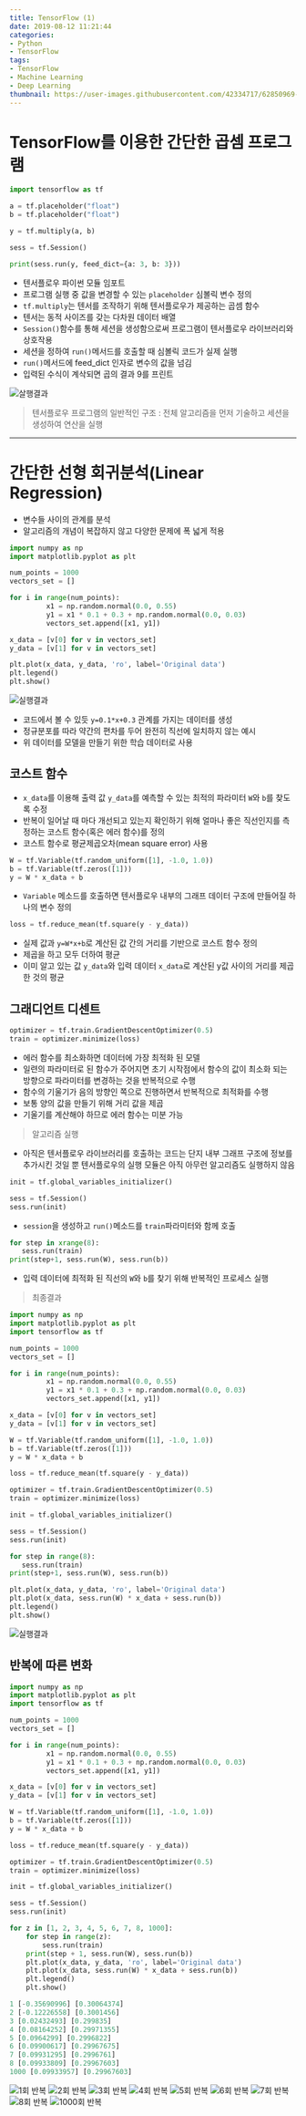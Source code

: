 ```yaml
---
title: TensorFlow (1)
date: 2019-08-12 11:21:44
categories:
- Python
- TensorFlow
tags:
- TensorFlow
- Machine Learning
- Deep Learning
thumbnail: https://user-images.githubusercontent.com/42334717/62850969-913f6e80-bd1f-11e9-9fbb-314d20e6b1a2.png
---
```

# TensorFlow를 이용한 간단한 곱셈 프로그램

~~~Python
import tensorflow as tf

a = tf.placeholder("float")
b = tf.placeholder("float")

y = tf.multiply(a, b)

sess = tf.Session()

print(sess.run(y, feed_dict={a: 3, b: 3}))
~~~
<!-- more -->

+ 텐서플로우 파이썬 모듈 임포트
+ 프로그램 실행 중 값을 변경할 수 있는 `placeholder` 심볼릭 변수 정의
+ `tf.multiply`는 텐서를 조작하기 위해 텐서플로우가 제공하는 곱셈 함수
+ 텐서는 동적 사이즈를 갖는 다차원 데이터 배열
+ `Session()`함수를 통해 세션을 생성함으로써 프로그램이 텐서플로우 라이브러리와 상호작용
+ 세션을 정하여 `run()`메서드를 호출할 때 심볼릭 코드가 실제 실행
+ `run()`메서드에 feed_dict 인자로 변수의 값을 넘김
+ 입력된 수식이 계삭되면 곱의 결과 9를 프린트

![살행결과](https://user-images.githubusercontent.com/42334717/62848344-32c1c280-bd16-11e9-9ec7-2cd2ae377074.png)

> 텐서플로우 프로그램의 일반적인 구조 : 전체 알고리즘을 먼저 기술하고 세션을 생성하여 연산을 실행
***
# 간단한 선형 회귀분석(Linear Regression)

+ 변수들 사이의 관계를 분석
+ 알고리즘의 개념이 복잡하지 않고 다양한 문제에 폭 넓게 적용

~~~Python
import numpy as np
import matplotlib.pyplot as plt

num_points = 1000
vectors_set = []

for i in range(num_points):
         x1 = np.random.normal(0.0, 0.55)
         y1 = x1 * 0.1 + 0.3 + np.random.normal(0.0, 0.03)
         vectors_set.append([x1, y1])

x_data = [v[0] for v in vectors_set]
y_data = [v[1] for v in vectors_set]

plt.plot(x_data, y_data, 'ro', label='Original data')
plt.legend()
plt.show()
~~~

![실행결과](https://user-images.githubusercontent.com/42334717/62849858-36584800-bd1c-11e9-9176-cbe4aa323eec.png)

+ 코드에서 볼 수 있듯 `y=0.1*x+0.3` 관계를 가지는 데이터를 생성
+ 정규분포를 따라 약간의 편차를 두어 완전히 직선에 일치하지 않는 예시
+ 위 데이터를 모델을 만들기 위한 학습 데이터로 사용

## 코스트 함수

+ `x_data`를 이용해 출력 값 `y_data`를 예측할 수 있는 최적의 파라미터 `W`와 `b`를 찾도록 수정
+ 반복이 일어날 때 마다 개선되고 있는지 확인하기 위해 얼마나 좋은 직선인지를 측정하는 코스트 함수(혹은 에러 함수)를 정의
+ 코스트 함수로 평균제곱오차(mean square error) 사용

~~~Python
W = tf.Variable(tf.random_uniform([1], -1.0, 1.0))
b = tf.Variable(tf.zeros([1]))
y = W * x_data + b
~~~

+ `Variable` 메소드를 호출하면 텐서플로우 내부의 그래프 데이터 구조에 만들어질 하나의 변수 정의

~~~Python
loss = tf.reduce_mean(tf.square(y - y_data))
~~~

+ 실제 값과 `y=W*x+b`로 계산된 값 간의 거리를 기반으로 코스트 함수 정의
+ 제곱을 하고 모두 더하여 평균
+ 이미 알고 있는 값 `y_data`와 입력 데이터 `x_data`로 계산된 y값 사이의 거리를 제곱한 것의 평균

## 그래디언트 디센트

~~~Python
optimizer = tf.train.GradientDescentOptimizer(0.5)
train = optimizer.minimize(loss)
~~~

+ 에러 함수를 최소화하면 데이터에 가장 최적화 된 모델
+ 일련의 파라미터로 된 함수가 주어지면 초기 시작점에서 함수의 값이 최소화 되는 방향으로 파라미터를 변경하는 것을 반복적으로 수행
+ 함수의 기울기가 음의 방향인 쪽으로 진행하면서 반복적으로 최적화를 수행
+ 보통 양의 값을 만들기 위해 거리 값을 제곱
+ 기울기를 계산해야 하므로 에러 함수는 미분 가능

> 알고리즘 실행

+ 아직은 텐서플로우 라이브러리를 호출하는 코드는 단지 내부 그래프 구조에 정보를 추가시킨 것일 뿐 텐서플로우의 실행 모듈은 아직 아무런 알고리즘도 실행하지 않음

~~~Python
init = tf.global_variables_initializer()

sess = tf.Session()
sess.run(init)
~~~

+ `session`을 생성하고 `run()`메소드를 `train`파라미터와 함께 호출

~~~Python
for step in xrange(8):
   sess.run(train)
print(step+1, sess.run(W), sess.run(b))
~~~

+ 입력 데이터에 최적화 된 직선의 `W`와 `b`를 찾기 위해 반복적인 프로세스 실행

> 최종결과

~~~Python
import numpy as np
import matplotlib.pyplot as plt
import tensorflow as tf

num_points = 1000
vectors_set = []

for i in range(num_points):
         x1 = np.random.normal(0.0, 0.55)
         y1 = x1 * 0.1 + 0.3 + np.random.normal(0.0, 0.03)
         vectors_set.append([x1, y1])

x_data = [v[0] for v in vectors_set]
y_data = [v[1] for v in vectors_set]

W = tf.Variable(tf.random_uniform([1], -1.0, 1.0))
b = tf.Variable(tf.zeros([1]))
y = W * x_data + b

loss = tf.reduce_mean(tf.square(y - y_data))

optimizer = tf.train.GradientDescentOptimizer(0.5)
train = optimizer.minimize(loss)

init = tf.global_variables_initializer()

sess = tf.Session()
sess.run(init)

for step in range(8):
   sess.run(train)
print(step+1, sess.run(W), sess.run(b))

plt.plot(x_data, y_data, 'ro', label='Original data')
plt.plot(x_data, sess.run(W) * x_data + sess.run(b))
plt.legend()
plt.show()
~~~

![실행결과](https://user-images.githubusercontent.com/42334717/62850969-913f6e80-bd1f-11e9-9fbb-314d20e6b1a2.png)

## 반복에 따른 변화

~~~Python
import numpy as np
import matplotlib.pyplot as plt
import tensorflow as tf

num_points = 1000
vectors_set = []

for i in range(num_points):
         x1 = np.random.normal(0.0, 0.55)
         y1 = x1 * 0.1 + 0.3 + np.random.normal(0.0, 0.03)
         vectors_set.append([x1, y1])

x_data = [v[0] for v in vectors_set]
y_data = [v[1] for v in vectors_set]

W = tf.Variable(tf.random_uniform([1], -1.0, 1.0))
b = tf.Variable(tf.zeros([1]))
y = W * x_data + b

loss = tf.reduce_mean(tf.square(y - y_data))

optimizer = tf.train.GradientDescentOptimizer(0.5)
train = optimizer.minimize(loss)

init = tf.global_variables_initializer()

sess = tf.Session()
sess.run(init)

for z in [1, 2, 3, 4, 5, 6, 7, 8, 1000]:
    for step in range(z):
        sess.run(train)
    print(step + 1, sess.run(W), sess.run(b))
    plt.plot(x_data, y_data, 'ro', label='Original data')
    plt.plot(x_data, sess.run(W) * x_data + sess.run(b))
    plt.legend()
    plt.show()
~~~

~~~Python
1 [-0.35690996] [0.30064374]
2 [-0.12226558] [0.3001456]
3 [0.02432493] [0.299835]
4 [0.08164252] [0.29971355]
5 [0.0964299] [0.2996822]
6 [0.09900617] [0.29967675]
7 [0.09931295] [0.2996761]
8 [0.09933809] [0.29967603]
1000 [0.09933957] [0.29967603]
~~~

![1회 반복](https://user-images.githubusercontent.com/42334717/62851910-bb466000-bd22-11e9-86ea-1cee6bf850b5.png)
![2회 반복](https://user-images.githubusercontent.com/42334717/62851915-bda8ba00-bd22-11e9-861e-239d5f3a40e9.png)
![3회 반복](https://user-images.githubusercontent.com/42334717/62851930-c8fbe580-bd22-11e9-9d16-e36cef50e0ff.png)
![4회 반복](https://user-images.githubusercontent.com/42334717/62851932-cb5e3f80-bd22-11e9-981d-009fc20fbae2.png)
![5회 반복](https://user-images.githubusercontent.com/42334717/62851935-cdc09980-bd22-11e9-9849-08ce38e970f6.png)
![6회 반복](https://user-images.githubusercontent.com/42334717/62851937-cf8a5d00-bd22-11e9-882a-6b1bcfb8be1b.png)
![7회 반복](https://user-images.githubusercontent.com/42334717/62851941-d1542080-bd22-11e9-9e33-5dd00e40fe5f.png)
![8회 반복](https://user-images.githubusercontent.com/42334717/62851943-d3b67a80-bd22-11e9-9a9c-a884aee9ba85.png)
![1000회 반복](https://user-images.githubusercontent.com/42334717/62852000-0eb8ae00-bd23-11e9-8e69-2479f6102af1.png)
